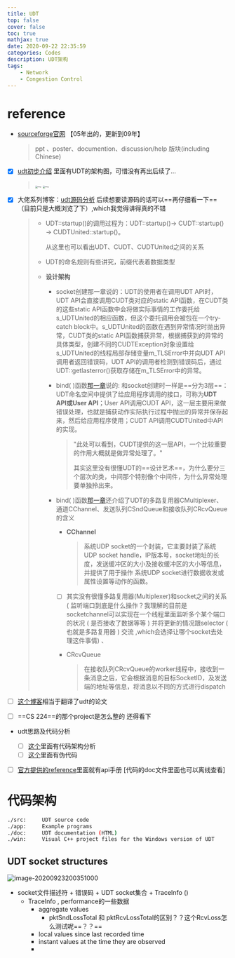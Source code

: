 ```yaml
---
title: UDT
top: false
cover: false
toc: true
mathjax: true
date: 2020-09-22 22:35:59
categories: Codes
description: UDT架构
tags:
    - Network
    - Congestion Control
---
```




# reference

* [sourceforge官网](https://udt.sourceforge.io/) 【05年出的，更新到09年】

  > ppt 、poster、documention、discussion/help 版块(including Chinese)

* [x] [udt初步介绍](https://blog.csdn.net/asdfghjkl1993/article/details/57417074) 里面有UDT的架构图，可惜没有再出后续了...

  > <img src="https://img-blog.csdn.net/20170226170700588?watermark/2/text/aHR0cDovL2Jsb2cuY3Nkbi5uZXQvYXNkZmdoamtsMTk5Mw==/font/5a6L5L2T/fontsize/400/fill/I0JBQkFCMA==/dissolve/70/gravity/Center" alt="img" style="zoom: 33%;" />
  >
  > <img src="https://img-blog.csdn.net/20170226170750116?watermark/2/text/aHR0cDovL2Jsb2cuY3Nkbi5uZXQvYXNkZmdoamtsMTk5Mw==/font/5a6L5L2T/fontsize/400/fill/I0JBQkFCMA==/dissolve/70/gravity/Center" alt="img" style="zoom:33%;" />

* [x] 大佬系列博客：[udt源码分析](https://www.wolfcstech.com/categories/%E7%BD%91%E7%BB%9C%E5%8D%8F%E8%AE%AE/page/5/) 后续想要读源码的话可以==再仔细看一下==（目前只是大概浏览了下）,which我觉得讲得真的不错

  > * UDT::startup()的调用过程为：UDT::startup()-> CUDT::startup() -> CUDTUnited::startup()。
  >
  >   从这里也可以看出UDT、CUDT、CUDTUnited之间的关系
  >
  > * UDT的命名规则有些讲究，前缀代表着数据类型
  >
  > * **设计架构**
  >
  >   * socket创建那一章说的：UDT的使用者在调用UDT API时，UDT API会直接调用CUDT类对应的static API函数，在CUDT类的这些static API函数中会将做实际事情的工作委托给s_UDTUnited的相应函数，但这个委托调用会被包在一个try-catch block中。s_UDTUnited的函数在遇到异常情况时抛出异常，CUDT类的static API函数捕获异常，根据捕获到的异常的具体类型，创建不同的CUDTException对象设置给s_UDTUnited的线程局部存储变量m_TLSError中并向UDT API调用者返回错误码，UDT API的调用者检测到错误码后，通过UDT::getlasterror()获取存储在m_TLSError中的异常。
  >
  >   * bind( )函数[那一章](https://www.wolfcstech.com/2015/09/09/UDT%E5%8D%8F%E8%AE%AE%E5%AE%9E%E7%8E%B0%E5%88%86%E6%9E%90%E2%80%94%E2%80%94bind%E3%80%81listen%E4%B8%8Eaccept/)说的: 和socket创建时一样是==分为3层==：UDT命名空间中提供了给应用程序调用的接口，可称为**UDT API或User API**；User API调用CUDT API，这一层主要用来做错误处理，也就是捕获动作实际执行过程中抛出的异常并保存起来，然后给应用程序使用；CUDT API调用CUDTUnited中API的实现。
  >
  >     > "此处可以看到，CUDT提供的这一层API，一个比较重要的作用大概就是做异常处理了。"
  >     >
  >     > 其实这里没有很懂UDT的==设计艺术==，为什么要分三个层次的类，中间那个特别像个中间件，为什么异常处理要单独拎出来。
  >
  >   * bind( )函数[那一章](https://www.wolfcstech.com/2015/09/09/UDT%E5%8D%8F%E8%AE%AE%E5%AE%9E%E7%8E%B0%E5%88%86%E6%9E%90%E2%80%94%E2%80%94bind%E3%80%81listen%E4%B8%8Eaccept/)还介绍了UDT的多路复用器CMultiplexer、通道CChannel、发送队列CSndQueue和接收队列CRcvQueue的含义
  >
  >     * **CChannel**
  >
  >       > 系统UDP socket的一个封装，它主要封装了系统UDP socket handle，IP版本号，socket地址的长度，发送缓冲区的大小及接收缓冲区的大小等信息，并提供了用于操作 系统UDP socket进行数据收发或属性设置等动作的函数。
  >
  >     * [ ] 其实没有很懂多路复用器(Multiplexer)和socket之间的关系 ( 监听端口到底是什么操作？我理解的目前是socketchannel可以实现在一个线程里面监听多个某个端口的状况 ( 是否接收了数据等等 ) 并将更新的情况跟selector ( 也就是多路复用器 ) 交流 ,which会选择让哪个socket去处理这件事情) 、
  >
  >     * CRcvQueue
  >
  >       > 在接收队列CRcvQueue的worker线程中，接收到一条消息之后，它会根据消息的目标SocketID，及发送端的地址等信息，将消息以不同的方式进行dispatch

* [ ] [这个博客](http://www.wisestudy.cn/opentech/udt-congestionControlAlgorithm.html)相当于翻译了udt的论文

* [ ] ==CS 224==的那个project是怎么整的 还得看下

* udt思路及代码分析

  * [ ] [这个](http://www.wisestudy.cn/opentech/udt-congestionControlAlgorithm.html)里面有代码架构分析
  * [ ] [这个](https://network.51cto.com/art/201409/451139.htm)里面有伪代码

* [ ] [官方提供的reference](https://udt.sourceforge.io/udt4/)里面就有api手册  [代码的doc文件里面也可以离线查看]

  



# 代码架构

```bash
./src:     UDT source code 
./app:     Example programs 
./doc:     UDT documentation (HTML)
./win:     Visual C++ project files for the Windows version of UDT 
```



## UDT socket structures

![image-20200923200351000](C:\Users\hesy\AppData\Roaming\Typora\typora-user-images\image-20200923200351000.png)

* socket文件描述符 +  错误码 + UDT socket集合 + TraceInfo ()
  * TraceInfo , performance的一些数据
    * aggregate values
      * pktSndLossTotal 和 pktRcvLossTotal的区别？？这个RcvLoss怎么测试呢==？？==
    * local values since last recorded time
    * instant values at the time they are observed
    * 